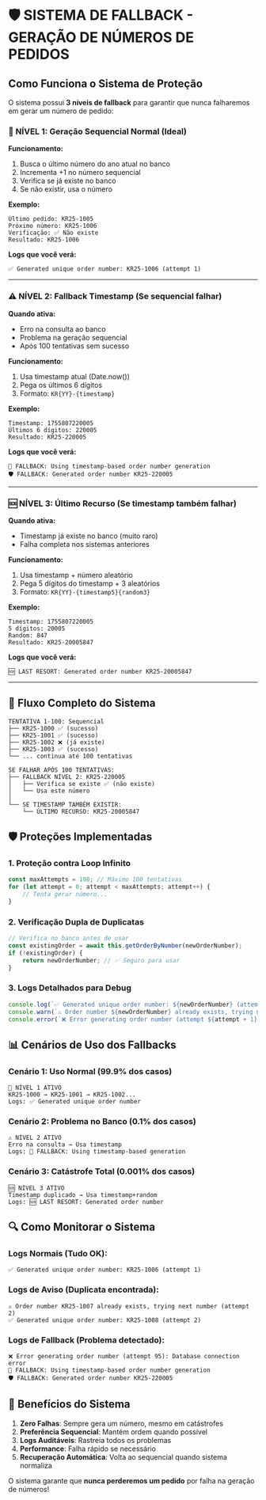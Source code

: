 # 🛡️ SISTEMA DE FALLBACK - GERAÇÃO DE NÚMEROS DE PEDIDOS

## Como Funciona o Sistema de Proteção

O sistema possui **3 níveis de fallback** para garantir que nunca falharemos em gerar um número de pedido:

### 🎯 NÍVEL 1: Geração Sequencial Normal (Ideal)

**Funcionamento:**
1. Busca o último número do ano atual no banco
2. Incrementa +1 no número sequencial
3. Verifica se já existe no banco
4. Se não existir, usa o número

**Exemplo:**
```
Último pedido: KR25-1005
Próximo número: KR25-1006
Verificação: ✅ Não existe
Resultado: KR25-1006
```

**Logs que você verá:**
```
✅ Generated unique order number: KR25-1006 (attempt 1)
```

---

### ⚠️ NÍVEL 2: Fallback Timestamp (Se sequencial falhar)

**Quando ativa:**
- Erro na consulta ao banco
- Problema na geração sequencial
- Após 100 tentativas sem sucesso

**Funcionamento:**
1. Usa timestamp atual (Date.now())
2. Pega os últimos 6 dígitos
3. Formato: `KR{YY}-{timestamp}`

**Exemplo:**
```
Timestamp: 1755807220005
Últimos 6 dígitos: 220005
Resultado: KR25-220005
```

**Logs que você verá:**
```
🚨 FALLBACK: Using timestamp-based order number generation
🛡️ FALLBACK: Generated order number KR25-220005
```

---

### 🆘 NÍVEL 3: Último Recurso (Se timestamp também falhar)

**Quando ativa:**
- Timestamp já existe no banco (muito raro)
- Falha completa nos sistemas anteriores

**Funcionamento:**
1. Usa timestamp + número aleatório
2. Pega 5 dígitos do timestamp + 3 aleatórios
3. Formato: `KR{YY}-{timestamp5}{random3}`

**Exemplo:**
```
Timestamp: 1755807220005
5 dígitos: 20005
Random: 847
Resultado: KR25-20005847
```

**Logs que você verá:**
```
🆘 LAST RESORT: Generated order number KR25-20005847
```

---

## 🔄 Fluxo Completo do Sistema

```
TENTATIVA 1-100: Sequencial
├── KR25-1000 ✅ (sucesso)
├── KR25-1001 ✅ (sucesso)
├── KR25-1002 ❌ (já existe)
├── KR25-1003 ✅ (sucesso)
└── ... continua até 100 tentativas

SE FALHAR APÓS 100 TENTATIVAS:
├── FALLBACK NÍVEL 2: KR25-220005
│   ├── Verifica se existe ✅ (não existe)
│   └── Usa este número
│
└── SE TIMESTAMP TAMBÉM EXISTIR:
    └── ÚLTIMO RECURSO: KR25-20005847
```

## 🛡️ Proteções Implementadas

### 1. **Proteção contra Loop Infinito**
```typescript
const maxAttempts = 100; // Máximo 100 tentativas
for (let attempt = 0; attempt < maxAttempts; attempt++) {
    // Tenta gerar número...
}
```

### 2. **Verificação Dupla de Duplicatas**
```typescript
// Verifica no banco antes de usar
const existingOrder = await this.getOrderByNumber(newOrderNumber);
if (!existingOrder) {
    return newOrderNumber; // ✅ Seguro para usar
}
```

### 3. **Logs Detalhados para Debug**
```typescript
console.log(`✅ Generated unique order number: ${newOrderNumber} (attempt ${attempt + 1})`);
console.warn(`⚠️ Order number ${newOrderNumber} already exists, trying next number`);
console.error(`❌ Error generating order number (attempt ${attempt + 1}):`, error);
```

## 📊 Cenários de Uso dos Fallbacks

### Cenário 1: Uso Normal (99.9% dos casos)
```
🎯 NÍVEL 1 ATIVO
KR25-1000 → KR25-1001 → KR25-1002...
Logs: ✅ Generated unique order number
```

### Cenário 2: Problema no Banco (0.1% dos casos)
```
⚠️ NÍVEL 2 ATIVO  
Erro na consulta → Usa timestamp
Logs: 🚨 FALLBACK: Using timestamp-based generation
```

### Cenário 3: Catástrofe Total (0.001% dos casos)
```
🆘 NÍVEL 3 ATIVO
Timestamp duplicado → Usa timestamp+random
Logs: 🆘 LAST RESORT: Generated order number
```

## 🔍 Como Monitorar o Sistema

### Logs Normais (Tudo OK):
```
✅ Generated unique order number: KR25-1006 (attempt 1)
```

### Logs de Aviso (Duplicata encontrada):
```
⚠️ Order number KR25-1007 already exists, trying next number (attempt 2)
✅ Generated unique order number: KR25-1008 (attempt 2)
```

### Logs de Fallback (Problema detectado):
```
❌ Error generating order number (attempt 95): Database connection error
🚨 FALLBACK: Using timestamp-based order number generation
🛡️ FALLBACK: Generated order number KR25-220005
```

## 🎯 Benefícios do Sistema

1. **Zero Falhas**: Sempre gera um número, mesmo em catástrofes
2. **Preferência Sequencial**: Mantém ordem quando possível
3. **Logs Auditáveis**: Rastreia todos os problemas
4. **Performance**: Falha rápido se necessário
5. **Recuperação Automática**: Volta ao sequencial quando sistema normaliza

O sistema garante que **nunca perderemos um pedido** por falha na geração de números!